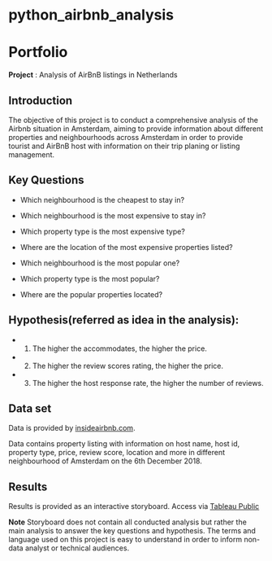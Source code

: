 # python_airbnb_analysis

# Portfolio
**Project** : Analysis of AirBnB listings in Netherlands

## Introduction
The objective of this project is to conduct a comprehensive analysis of the Airbnb situation in Amsterdam, aiming to provide information about different properties and neighbourhoods across Amsterdam in order to provide tourist and AirBnB host with information on their trip planing or listing management.

## Key Questions
* Which neighbourhood is the cheapest to stay in?
  
* Which neighbourhood is the most expensive to stay in?

* Which property type is the most expensive type?

* Where are the location of the most expensive properties listed?

* Which neighbourhood is the most popular one?

* Which property type is the most popular?

* Where are the popular properties located?

## Hypothesis(referred as idea in the analysis):

* 1. The higher the accommodates, the higher the price.
* 2. The higher the review scores rating, the higher the price.
* 3. The higher the host response rate, the higher the number of reviews. 

## Data set

Data is provided by [insideairbnb.com](http://insideairbnb.com/get-the-data).

Data contains property listing with information on host name, host id, property type, price, review score, location and more in different neighbourhood of Amsterdam on the 6th December 2018.

## Results
Results is provided as an interactive storyboard.
Access via [Tableau Public](https://public.tableau.com/views/AirBnBAmsterdamAnalysis/Story1?:language=de-DE&:sid=&:display_count=n&:origin=viz_share_link)

**Note**
Storyboard does not contain all conducted analysis but rather the main analysis to answer the key questions and hypothesis.
The terms and language used on this project is easy to understand in order to inform non-data analyst or technical audiences.
